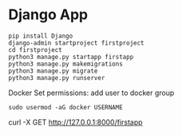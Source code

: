 


# Django App

```
pip install Django
django-admin startproject firstproject
cd firstproject
python3 manage.py startapp firstapp
python3 manage.py makemigrations
python3 manage.py migrate
python3 manage.py runserver
```

Docker
Set permissions: add user to docker group
```
sudo usermod -aG docker USERNAME
```

curl -X GET http://127.0.0.1:8000/firstapp
